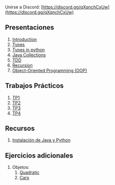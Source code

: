 Unirse a Discord: [https://discord.gg/qXqnchCxUw](https://discord.gg/qXqnchCxUw)

## Presentaciones
1. [Introduction](introduction)
2. [Types](types)
3. [Types in python](types-in-python)
4. [Java Collections](java-collections)
5. [TDD](tdd)
5. [Recursion](recursion)
6. [Object-Oriented Programming (OOP)](oop)

## Trabajos Prácticos
1. [TP1](practice/1)
2. [TP2](practice/2)
3. [TP3](practice/3)
3. [TP4](practice/4)

## Recursos
1. [Instalación de Java y Python](utils/installation)

## Ejercicios adicionales
1. Objetos:
   1. [Quadratic](additional-practice/1.1)
   2. [Cars](additional-practice/1.2) 


